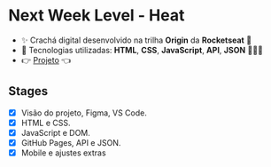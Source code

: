 # Next Week Level - Heat

- ✨ Crachá digital desenvolvido na trilha **Origin** da **Rocketseat** 🚀
- 🌠 Tecnologias utilizadas: **HTML**, **CSS**, **JavaScript**, **API**, **JSON** 👨🏻‍🚀
- 👉 [Projeto](https://rogeriofrsouza.github.io/nlw-heat/) 👈


## Stages

- [x] Visão do projeto, Figma, VS Code. 
- [x] HTML e CSS.
- [x] JavaScript e DOM.
- [x] GitHub Pages, API e JSON.
- [x] Mobile e ajustes extras
